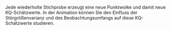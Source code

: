 Jede wiederholte Stichprobe erzeugt eine neue Punktwolke und damit neue KQ-Schätzwerte. In der Animation können Sie den Einfluss der Störgrößenvarianz und des Beobachtungsumfangs auf diese KQ-Schätzwerte studieren.
